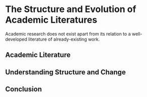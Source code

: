 # The Structure and Evolution of Academic Literatures

Academic research does not exist apart from its relation to a well-developed literature of already-existing work.

## Academic Literature


## Understanding Structure and Change

## Conclusion
